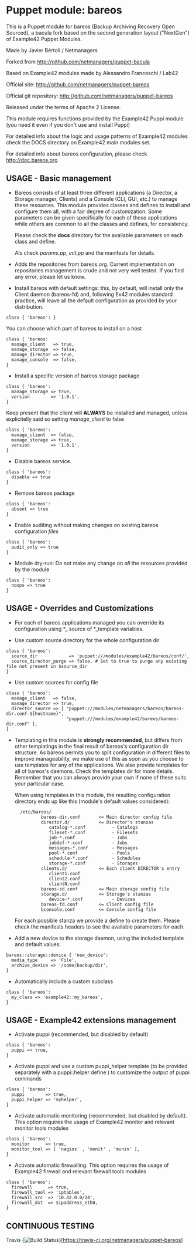 # Puppet module: bareos

This is a Puppet module for bareos (Backup Archiving Recovery Open Sourced), a bacula fork 
based on the second generation layout ("NextGen") of Example42 Puppet Modules.

Made by Javier Bértoli / Netmanagers

Forked from http://github.com/netmanagers/puppet-bacula

Based on Example42 modules made by Alessandro Franceschi / Lab42

Official site: http://github.com/netmanagers/puppet-bareos

Official git repository: http://github.com/netmanagers/puppet-bareos

Released under the terms of Apache 2 License.

This module requires functions provided by the Example42 Puppi module (you need it even if you don't
use and install Puppi)

For detailed info about the logic and usage patterns of Example42 modules check the DOCS directory
on Example42 main modules set.

For detailed info about bareos configuration, please check http://doc.bareos.org

## USAGE - Basic management

* Bareos consists of at least three different applications (a Director, a Storage manager, Clients)
  and a Console (CLI, GUI, etc.) to manage these resources. This module provides classes and defines
  to install and configure them all, with a fair degree of customization. Some parameters can be
  given specifically for each of these applications while others are common to all the
  classes and defines, for consistency.
  
  Please check the **docs** directory for the available parameters on each class and define.
  
  Als check *params.pp*, *init.pp* and the manifests for details.

* Adds the repositories from bareos.org. Current implementation on repositories management is crude and
  not very well tested. If you find any error, please let us know.

* Install bareos with default settings: this, by default, will install only the Client daemon
  (bareos-fd) and, following Ex42 modules standard practice, will leave all the default configuration
  as provided by your distribution.

```puppet
class { 'bareos': }
```

  You can choose which part of bareos to install on a host

```puppet
class { 'bareos:
  manage_client   => true,
  manage_storage  => false,
  manage_director => true,
  manage_console  => false,
}
```

* Install a specific version of bareos storage package

```puppet
class { 'bareos':
  manage_storage => true,
  version        => '1.0.1',
}
```

  Keep present that the client will **ALWAYS** be installed and managed, unless explicitelly said so
  setting *manage_client* to false

```puppet
class { 'bareos':
  manage_client  => false,
  manage_storage => true,
  version        => '1.0.1',
}
```

* Disable bareos service.

```puppet
class { 'bareos':
  disable => true
}
```

* Remove bareos package

```puppet
class { 'bareos':
  absent => true
}
```

* Enable auditing without making changes on existing bareos configuration *files*

```puppet
class { 'bareos':
  audit_only => true
}
```

* Module dry-run: Do not make any change on *all* the resources provided by the module

```puppet
class { 'bareos':
  noops => true
}
```


## USAGE - Overrides and Customizations

* For each of bareos applications managed you can override its configuration using \*_ source of
  \*_template variables.

* Use custom source directory for the whole configuration dir

```puppet
class { 'bareos':
  source_dir            => 'puppet:///modules/example42/bareos/conf/',
  source_director_purge => false, # Set to true to purge any existing file not present in $source_dir
}
```

* Use custom sources for config file 

```puppet
class { 'bareos':
  manage_client   => false,
  manage_director => true,
  director_source => [ "puppet:///modules/netmanagers/bareos/bareos-dir.conf-${hostname}",
                       "puppet:///modules/example42/bareos/bareos-dir.conf" ], 
}
```

* Templating in this module is **strongly recommended**, but differs from other templatings
  in the final result of bareos's configuration dir structure. As bareos permits you to split
  configuration in different files to improve manageability, we make use of this as soon as you
  choose to use templates for any of the applications. We also provide templates for all of
  bareos's daemons. Check the templates dir for more details. Remember that you can always provide
  your own if none of these suits your particular case.

  When using templates in this module, the resulting configuration directory ends up like this
  (module's default values considered):

        /etc/bareos/
                bareos-dir.conf       <= Main director config file
                director.d/           <= Director's stanzas
                   catalog-*.conf          - Catalogs
                   fileset-*.conf          - Filesets
                   job-*.conf              - Jobs 
                   jobdef-*.conf           - Jobs 
                   messages-*.conf         - Messages
                   pool-*.conf             - Pools
                   schedule-*.conf         - Schedules
                   storage-*.conf          - Storages
                clients.d/            <= Each client DIRECTOR's entry
                   client1.conf
                   client2.conf
                   clientN.conf
                bareos-sd.conf        <= Main storage config file
                storage.d/            <= Storage's stanzas
                   device-*.conf           - Devices
                bareos-fd.conf        <= Client config file
                bconsole.conf         <= Console config file

  For each possible stanza we provide a define to create them. Please check the manifests headers
  to see the available parameters for each.

* Add a new device to the storage daemon, using the included template and default values:

```puppet
bareos::storage::device { 'new_device':
  media_type     => 'File',
  archive_device => '/some/backup/dir',
}
```

* Automatically include a custom subclass

```puppet
class { 'bareos':
  my_class => 'example42::my_bareos',
}
```


## USAGE - Example42 extensions management 
* Activate puppi (recommended, but disabled by default)

```puppet
class { 'bareos':
  puppi => true,
}
```

* Activate puppi and use a custom puppi_helper template (to be provided separately with a puppi::helper define ) to customize the output of puppi commands 

```puppet
class { 'bareos':
  puppi        => true,
  puppi_helper => 'myhelper', 
}
```

* Activate automatic monitoring (recommended, but disabled by default). This option requires the usage of Example42 monitor and relevant monitor tools modules

```puppet
class { 'bareos':
  monitor      => true,
  monitor_tool => [ 'nagios' , 'monit' , 'munin' ],
}
```

* Activate automatic firewalling. This option requires the usage of Example42 firewall and relevant firewall tools modules

```puppet
class { 'bareos':       
  firewall      => true,
  firewall_tool => 'iptables',
  firewall_src  => '10.42.0.0/24',
  firewall_dst  => $ipaddress_eth0,
}
```


## CONTINUOUS TESTING

Travis {<img src="https://travis-ci.org/netmanagers/puppet-bareos.png?branch=master" alt="Build Status" />}[https://travis-ci.org/netmanagers/puppet-bareos]
